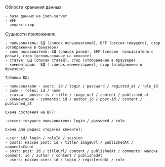 Облости хранения данных:

	- база данных на json-server
	- BFF
	- редакс стор

   Сущности приложения:

	- пользователь: БД (список пользователей), BFF (сессия текущего), стор (отображение в браузере)
	- роль пользователя: БД (список ролей), BFF (сессия  пользователя с ролью), стор (использование на клиенте)
	- статья: БД (список статей), стор (отображение в браузере)
	- комментарий:  БД ( список комментариев), стор (отображение в браузере)

	Таблицы БД:

	- пользователи - users: id / login / password / registed_at / role_id
	- роли - roles: id / name
	- статьи - posts: is / title / image_url / content / published_at
	- комментарии - comments: id / author_id / post-id / content / published_at

	Схема состояния на BFF:

	-сессия текущего пользователя: login / password / role

	Схема для редакс стора(на клиенте):

	-user: id/ login / roleId / session
	- posts: массив post: id / title/ imageUrl / publishedAt / commentsCount
	- post: post: id / titleUrl/ content / publishedAt / comments: массив comment: id / author / content / publishedAt
	- users: массив user: id / login / registeredAt / role